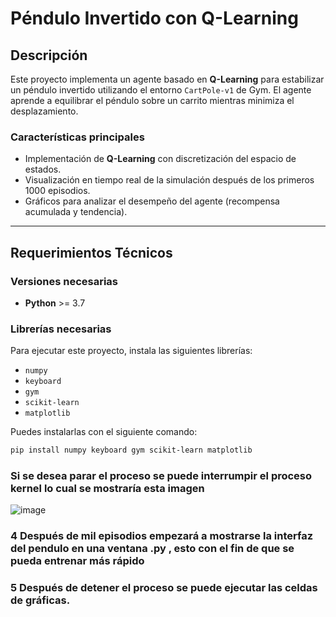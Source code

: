 # **Péndulo Invertido con Q-Learning**

## **Descripción**
Este proyecto implementa un agente basado en **Q-Learning** para estabilizar un péndulo invertido utilizando el entorno `CartPole-v1` de Gym. El agente aprende a equilibrar el péndulo sobre un carrito mientras minimiza el desplazamiento.

### **Características principales**
- Implementación de **Q-Learning** con discretización del espacio de estados.
- Visualización en tiempo real de la simulación después de los primeros 1000 episodios.
- Gráficos para analizar el desempeño del agente (recompensa acumulada y tendencia).

---

## **Requerimientos Técnicos**

### **Versiones necesarias**
- **Python** >= 3.7

### **Librerías necesarias**
Para ejecutar este proyecto, instala las siguientes librerías:

- `numpy`
- `keyboard`
- `gym`
- `scikit-learn`
- `matplotlib`

Puedes instalarlas con el siguiente comando:

```bash
pip install numpy keyboard gym scikit-learn matplotlib
```


### Si se desea parar el proceso se puede interrumpir el proceso kernel lo cual se mostraría esta imagen
![image](https://github.com/user-attachments/assets/3cc31830-e31f-4010-ad3a-ac3e40ae8860)
### 4 Después de mil episodios empezará a mostrarse la interfaz del pendulo en una ventana .py , esto con el fin de que se pueda entrenar más rápido
### 5 Después de detener el proceso se puede ejecutar las celdas de gráficas.
